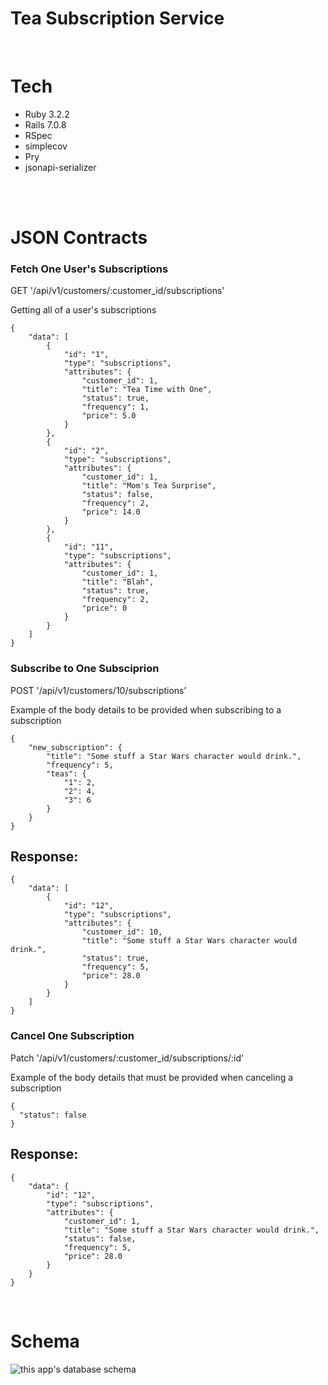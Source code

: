 <h1> Tea Subscription Service </h1>

<br>

# Tech
<ul>
  <li>Ruby 3.2.2</li>
  <li>Rails 7.0.8</li>
  <li>RSpec</li>
  <li>simplecov</li>
  <li>Pry</li>
  <li>jsonapi-serializer</li>
</ul>

<br><br>

# JSON Contracts

### Fetch One User's Subscriptions
<p> GET '/api/v1/customers/:customer_id/subscriptions' </p>
<p> Getting all of a user's subscriptions </p>

```
{
    "data": [
        {
            "id": "1",
            "type": "subscriptions",
            "attributes": {
                "customer_id": 1,
                "title": "Tea Time with One",
                "status": true,
                "frequency": 1,
                "price": 5.0
            }
        },
        {
            "id": "2",
            "type": "subscriptions",
            "attributes": {
                "customer_id": 1,
                "title": "Mom's Tea Surprise",
                "status": false,
                "frequency": 2,
                "price": 14.0
            }
        },
        {
            "id": "11",
            "type": "subscriptions",
            "attributes": {
                "customer_id": 1,
                "title": "Blah",
                "status": true,
                "frequency": 2,
                "price": 0
            }
        }
    ]
}
```


### Subscribe to One Subsciprion
<p> POST '/api/v1/customers/10/subscriptions’ </p>
<p> Example of the body details to be provided when subscribing to a subscription </p>

```
{
    "new_subscription": {
        "title": "Some stuff a Star Wars character would drink.",
        "frequency": 5,
        "teas": {
            "1": 2,
            "2": 4,
            "3": 6
        }
    }
}
```

## Response:

```
{
    "data": [
        {
            "id": "12",
            "type": "subscriptions",
            "attributes": {
                "customer_id": 10,
                "title": "Some stuff a Star Wars character would drink.",
                "status": true,
                "frequency": 5,
                "price": 28.0
            }
        }
    ]
}
```

### Cancel One Subscription
<p> Patch '/api/v1/customers/:customer_id/subscriptions/:id’ </p>
<p> Example of the body details that must be provided when canceling a subscription </p>

```
{
  "status": false
}
```

## Response:
```
{
    "data": {
        "id": "12",
        "type": "subscriptions",
        "attributes": {
            "customer_id": 1,
            "title": "Some stuff a Star Wars character would drink.",
            "status": false,
            "frequency": 5,
            "price": 28.0
        }
    }
}
```

<br>

# Schema

<img alt="this app's database schema" src="https://snipboard.io/yKCTuU.jpg">